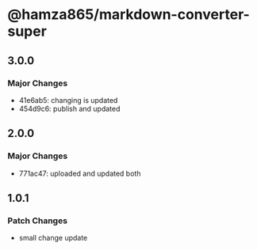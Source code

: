 # @hamza865/markdown-converter-super

## 3.0.0

### Major Changes

- 41e6ab5: changing is updated
- 454d9c6: publish and updated

## 2.0.0

### Major Changes

- 771ac47: uploaded and updated both

## 1.0.1

### Patch Changes

- small change update
